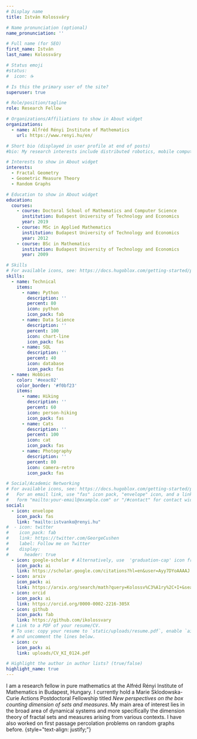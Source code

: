 ```yaml
---
# Display name
title: István Kolossváry

# Name pronunciation (optional)
name_pronunciation: ''

# Full name (for SEO)
first_name: István
last_name: Kolossváry

# Status emoji
#status:
#  icon: ☕️

# Is this the primary user of the site?
superuser: true

# Role/position/tagline
role: Research Fellow

# Organizations/Affiliations to show in About widget
organizations:
  - name: Alfréd Rényi Institute of Mathematics
    url: https://www.renyi.hu/en/

# Short bio (displayed in user profile at end of posts)
#bio: My research interests include distributed robotics, mobile computing and programmable matter.

# Interests to show in About widget
interests:
  - Fractal Geometry
  - Geometric Measure Theory
  - Random Graphs

# Education to show in About widget
education:
  courses:
    - course: Doctoral School of Mathematics and Computer Science
      institution: Budapest University of Technology and Economics
      year: 2019
    - course: MSc in Applied Mathematics
      institution: Budapest University of Technology and Economics
      year: 2012
    - course: BSc in Mathematics
      institution: Budapest University of Technology and Economics
      year: 2009

# Skills
# For available icons, see: https://docs.hugoblox.com/getting-started/page-builder/#icons
skills:
  - name: Technical
    items:
      - name: Python
        description: ''
        percent: 80
        icon: python
        icon_pack: fab
      - name: Data Science
        description: ''
        percent: 100
        icon: chart-line
        icon_pack: fas
      - name: SQL
        description: ''
        percent: 40
        icon: database
        icon_pack: fas
  - name: Hobbies
    color: '#eeac02'
    color_border: '#f0bf23'
    items:
      - name: Hiking
        description: ''
        percent: 60
        icon: person-hiking
        icon_pack: fas
      - name: Cats
        description: ''
        percent: 100
        icon: cat
        icon_pack: fas
      - name: Photography
        description: ''
        percent: 80
        icon: camera-retro
        icon_pack: fas

# Social/Academic Networking
# For available icons, see: https://docs.hugoblox.com/getting-started/page-builder/#icons
#   For an email link, use "fas" icon pack, "envelope" icon, and a link in the
#   form "mailto:your-email@example.com" or "/#contact" for contact widget.
social:
  - icon: envelope
    icon_pack: fas
    link: "mailto:istvanko@renyi.hu"
#  - icon: twitter
#    icon_pack: fab
#    link: https://twitter.com/GeorgeCushen
#    label: Follow me on Twitter
#    display:
#      header: true
  - icon: google-scholar # Alternatively, use  'graduation-cap' icon from `ai` icon pack
    icon_pack: ai
    link: https://scholar.google.com/citations?hl=en&user=Ayy7DYoAAAAJ
  - icon: arxiv
    icon_pack: ai
    link: https://arxiv.org/search/math?query=Kolossv%C3%A1ry%2C+I+&searchtype=author&abstracts=show&order=-announced_date_first&size=50
  - icon: orcid
    icon_pack: ai
    link: https://orcid.org/0000-0002-2216-305X
  - icon: github
    icon_pack: fab
    link: https://github.com/ikolossvary
  # Link to a PDF of your resume/CV.
  # To use: copy your resume to `static/uploads/resume.pdf`, enable `ai` icons in `params.yaml`,
  # and uncomment the lines below.
  - icon: cv
    icon_pack: ai
    link: uploads/CV_KI_0124.pdf

# Highlight the author in author lists? (true/false)
highlight_name: true
---
```


I am a research fellow in pure mathematics at the Alfréd Rényi Institute of Mathematics in Budapest, Hungary. I currently hold a Marie Sklodowska-Curie Actions Postdoctoral Fellowship titled *New perspectives on the box counting dimension of sets and measures*. My main area of interest lies in the broad area of dynamical systems and more specifically the dimension theory of fractal sets and measures arising from various contexts. I have also worked on first passage percolation problems on random graphs before. 
{style="text-align: justify;"}
